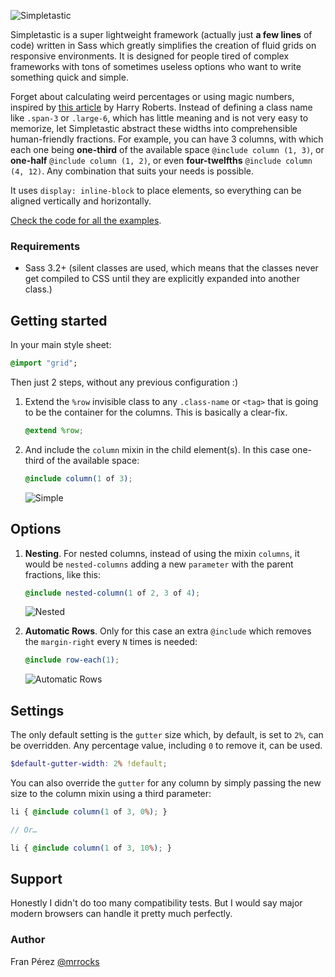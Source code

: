 ![Simpletastic](http://i.imgur.com/gHeZUdr.png)

Simpletastic is a super lightweight framework (actually just **a few lines** of code) written in Sass which greatly simplifies the creation of fluid grids on responsive environments. It is designed for people tired of complex frameworks with tons of sometimes useless options who want to write something quick and simple.

Forget about calculating weird percentages or using magic numbers, inspired by [this article](http://csswizardry.com/2013/02/responsive-grid-systems-a-solution/) by Harry Roberts. Instead of defining a class name like `.span-3` or `.large-6`, which has little meaning and is not very easy to memorize, let Simpletastic abstract these widths into comprehensible human-friendly fractions. For example, you can have 3 columns, with which each one being **one-third** of the available space `@include column (1, 3)`, or **one-half** `@include column (1, 2)`, or even **four-twelfths** `@include column (4, 12)`. Any combination that suits your needs is possible.

It uses `display: inline-block` to place elements, so everything can be aligned vertically and horizontally.

[Check the code for all the examples](http://mrrocks.github.io/simpletastic/examples.html).

### Requirements

- Sass 3.2+ (silent classes are used, which means that the classes never get compiled to CSS until they are explicitly expanded into another class.)

## Getting started

In your main style sheet:

```sass
@import "grid";
```

Then just 2 steps, without any previous configuration :)

1. Extend the `%row` invisible class to any `.class-name` or `<tag>` that is going to be the container for the columns. This is basically a clear-fix.

    ```scss
    @extend %row;
    ```
2. And include the `column` mixin in the child element(s). In this case one-third of the available space:

    ```scss
    @include column(1 of 3);
    ```

    ![Simple](http://i.imgur.com/ClDn51U.png)

## Options

1. **Nesting**. For nested columns, instead of using the mixin `columns`, it would be `nested-columns` adding a new `parameter` with the parent fractions, like this:

    ```scss
    @include nested-column(1 of 2, 3 of 4);
    ```

    ![Nested](http://i.imgur.com/QZRKQso.png)

2. **Automatic Rows**. Only for this case an extra `@include` which removes the `margin-right` every `N` times is needed:

    ```scss
    @include row-each(1);
    ```

    ![Automatic Rows](http://i.imgur.com/SnJFuq2.png)

## Settings

The only default setting is the `gutter` size which, by default, is set to `2%`, can be overridden. Any percentage value, including `0` to remove it, can be used.

```scss
$default-gutter-width: 2% !default;
```

You can also override the `gutter` for any column by simply passing the new size to the column mixin using a third parameter:

```scss
li { @include column(1 of 3, 0%); }

// Or…

li { @include column(1 of 3, 10%); }
```

## Support

Honestly I didn't do too many compatibility tests. But I would say major modern browsers can handle it pretty much perfectly.

### Author

Fran Pérez [@mrrocks](http://twitter.com/mrrocks)